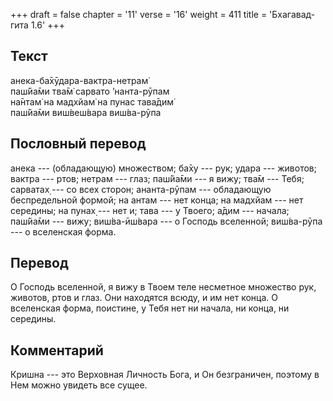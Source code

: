 +++
draft = false
chapter = '11'
verse = '16'
weight = 411
title = 'Бхагавад-гита 1.6'
+++
## Текст

анека-ба̄хӯдара-вактра-нетрам̇  
паш́йа̄ми тва̄м̇ сарвато ’нанта-рӯпам  
на̄нтам̇ на мадхйам̇ на пунас тава̄дим̇  
паш́йа̄ми виш́веш́вара виш́ва-рӯпа

## Пословный перевод

анека --- (обладающую) множеством; ба̄ху --- рук; удара --- животов;
вактра --- ртов; нетрам --- глаз; паш́йа̄ми --- я вижу; тва̄м --- Тебя;
сарватах̣ --- со всех сторон; ананта-рӯпам --- обладающую беспредельной
формой; на антам --- нет конца; на мадхйам --- нет середины; на пунах̣
--- нет и; тава --- у Твоего; а̄дим --- начала; паш́йа̄ми --- вижу;
виш́ва-ӣш́вара --- о Господь вселенной; виш́ва-рӯпа --- о вселенская форма.

## Перевод

О Господь вселенной, я вижу в Твоем теле несметное множество рук,
животов, ртов и глаз. Они находятся всюду, и им нет конца. О вселенская
форма, поистине, у Тебя нет ни начала, ни конца, ни середины.

## Комментарий

Кришна --- это Верховная Личность Бога, и Он безграничен, поэтому в Нем
можно увидеть все сущее.
